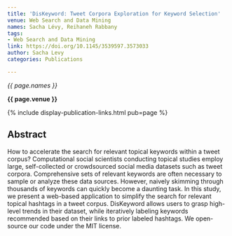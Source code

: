 ```yaml
---
title: 'DisKeyword: Tweet Corpora Exploration for Keyword Selection'
venue: Web Search and Data Mining
names: Sacha Lévy, Reihaneh Rabbany
tags:
- Web Search and Data Mining
link: https://doi.org/10.1145/3539597.3573033
author: Sacha Levy
categories: Publications

---
```


*{{ page.names }}*

**{{ page.venue }}**

{% include display-publication-links.html pub=page %}

## Abstract

How to accelerate the search for relevant topical keywords within a tweet corpus? Computational social scientists conducting topical studies employ large, self-collected or crowdsourced social media datasets such as tweet corpora. Comprehensive sets of relevant keywords are often necessary to sample or analyze these data sources. However, naively skimming through thousands of keywords can quickly become a daunting task. In this study, we present a web-based application to simplify the search for relevant topical hashtags in a tweet corpus. DisKeyword allows users to grasp high-level trends in their dataset, while iteratively labeling keywords recommended based on their links to prior labeled hashtags. We open-source our code under the MIT license.